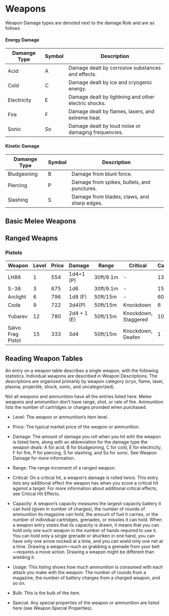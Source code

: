 # Weapons

Weapon Damage types are denoted next to the damage Role and are as follows
#### Energy Damage
|Damange Type | Symbol | Description |
|-------|------------|--------------|
| Acid | A | Damage dealt by corrosive substances and effects.|
| Cold | C | Damage dealt by ice and cryogenic energy.| 
| Electricity |  E | Damage dealt by lightning and other electric shocks. | 
| Fire | F | Damage dealt by flames, lasers, and extreme heat. | 
| Sonic | So | Damage dealt by loud noise or damaging frequencies. | 

#### Kinetic Gamage
|Damange Type | Symbol | Description |
|-------|------------|--------------|
| Bludgeoning | B | Damage from blunt force. |
| Piercing | P | Damage from spikes, bullets, and punctures. |
| Slashing | S | Damage from blades, claws, and sharp edges. |

## Basic Melee Weapons

## Ranged Weapns

### Pistols
| Weapon | 	Level | Price | Damage | Range | Critical | Capacity |Usage | Bulk | Special 
|--------| 	----- | ---- | ----- | ----- | ----- | ----- |----- | ----- | ----- |
| LH86 | 1 | 554 | 1d4+1 (P) |  30ft/9.1m | - | 13 | 1 | L | Conceal |
| S-38 | 3 | 675 | 1d6 | 30ft/9.1m | - | 15 | 1 | L | - |
| Arclight | 6 | 796 | 1d8 (F) | 50ft/15m | - | 60 | 1 | L | - |
| Coda | 9 | 722 | 3d4(P) | 50ft/15m | Knockdown | 6 | 1 | L | Analogue |
|Yubarev | 12 | 780 | 2d4 + 1 (E) | 50ft/15m | Knockdown, Staggered | 10 | L | Stun |
| Salvo Frag Pistol | 15 | 333 | 3d4 | 50ft/15m | Knockdown, Deafen | 1 | L | Boost 3d6 |


### 

## Reading Weapon Tables
An entry on a weapon table describes a single weapon, with the following statistics. Individual weapons are described in Weapon Descriptions. The descriptions are organized primarily by weapon category (cryo, flame, laser, plasma, projectile, shock, sonic, and uncategorized).

Not all weapons and ammunition have all the entries listed here. Melee weapons and ammunition don’t have range, shot, or rate of fire. Ammunition lists the number of cartridges or charges provided when purchased.

- Level: The weapon or ammunition’s item level.

- Price: The typical market price of the weapon or ammunition.

- Damage: The amount of damage you roll when you hit with the weapon is listed here, along with an abbreviation for the damage type the weapon deals: A for acid, B for bludgeoning, C for cold, E for electricity, F for fire, P for piercing, S for slashing, and So for sonic. See Weapon Damage for more information.

- Range: The range increment of a ranged weapon.

- Critical: On a critical hit, a weapon’s damage is rolled twice. This entry lists any additional effect the weapon has when you score a critical hit against a target. For more information about additional critical effects, see Critical Hit Effects.

- Capacity: A weapon’s capacity measures the largest-capacity battery it can hold (given in number of charges), the number of rounds of ammunition its magazine can hold, the amount of fuel it carries, or the number of individual cartridges, grenades, or missiles it can hold. When a weapon entry states that its capacity is drawn, it means that you can hold only one such weapon in the number of hands required to use it. You can hold only a single grenade or shuriken in one hand, you can have only one arrow nocked at a time, and you can wield only one net at a time. Drawing a weapon—such as grabbing a grenade from your belt—requires a move action. Drawing a weapon might be different than wielding it.

- Usage: This listing shows how much ammunition is consumed with each attack you make with the weapon: The number of rounds from a magazine, the number of battery charges from a charged weapon, and so on.

- Bulk: This is the bulk of the item.

- Special: Any special properties of the weapon or ammunition are listed here (see Weapon Special Properties).